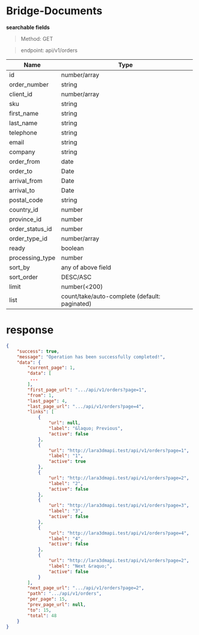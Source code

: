 # Bridge-Documents

**searchable fields**

> Method: GET

> endpoint: api/v1/orders


| Name             | Type                                          |
|------------------|-----------------------------------------------|
| id | number/array                                  | 
| order_number| string                                        |
| client_id| number/array                                  |
| sku | string                                        |
| first_name | string                                        |
| last_name | string                                        |
| telephone | string                                        |
| email | string                                        |
| company | string                                        |
| order_from | date                                          |
| order_to | Date                                          |
| arrival_from | Date                                          |
| arrival_to | Date                                          |
| postal_code | string                                        |
| country_id | number                                        |
| province_id | number                                        | 
| order_status_id| number                                        |
| order_type_id| number/array                                  |
| ready | boolean                                       |
| processing_type | number                                        |
| sort_by | any of above field                            |
| sort_order | DESC/ASC                                      |
|limit| number(<200)                                  |
|list| count/take/auto-complete (default: paginated) |

# response

```json
{
    "success": true,
    "message": "Operation has been successfully completed!",
    "data": {
        "current_page": 1,
        "data": [
         ...
        ],
        "first_page_url": ".../api/v1/orders?page=1",
        "from": 1,
        "last_page": 4,
        "last_page_url": ".../api/v1/orders?page=4",
        "links": [
            {
                "url": null,
                "label": "&laquo; Previous",
                "active": false
            },
            {
                "url": "http://lara3dmapi.test/api/v1/orders?page=1",
                "label": "1",
                "active": true
            },
            {
                "url": "http://lara3dmapi.test/api/v1/orders?page=2",
                "label": "2",
                "active": false
            },
            {
                "url": "http://lara3dmapi.test/api/v1/orders?page=3",
                "label": "3",
                "active": false
            },
            {
                "url": "http://lara3dmapi.test/api/v1/orders?page=4",
                "label": "4",
                "active": false
            },
            {
                "url": "http://lara3dmapi.test/api/v1/orders?page=2",
                "label": "Next &raquo;",
                "active": false
            }
        ],
        "next_page_url": ".../api/v1/orders?page=2",
        "path": ".../api/v1/orders",
        "per_page": 15,
        "prev_page_url": null,
        "to": 15,
        "total": 48
    }
}
```